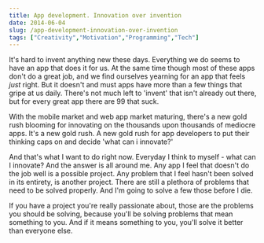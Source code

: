 ```yaml
---
title: App development. Innovation over invention
date: 2014-06-04
slug: /app-development-innovation-over-invention
tags: ["Creativity","Motivation","Programming","Tech"]
---
```


It's hard to invent anything new these days. Everything we do seems to have an app that does it for us. At the same time though most of these apps don't do a great job, and we find ourselves yearning for an app that feels *just* right. But it doesn't and must apps have more than a few things that gripe at us daily. There's not much left to 'invent' that isn't already out there, but for every great app there are 99 that suck.

With the mobile market and web app market maturing, there's a new gold rush blooming for innovating on the thousands upon thousands of mediocre apps. It's a new gold rush. A new gold rush for app developers to put their thinking caps on and decide 'what can i innovate?'

And that's what I want to do right now. Everyday I think to myself - what can I innovate? And the answer is all around me. Any app I feel that doesn't do the job well is a possible project. Any problem that I feel hasn't been solved in its entirety, is another project. There are still a plethora of problems that need to be solved properly. And I'm going to solve a few those before I die.

If you have a project you're really passionate about, those are the problems you should be solving, because you'll be solving problems that mean something to you. And if it means something to you, you'll solve it better than everyone else.
